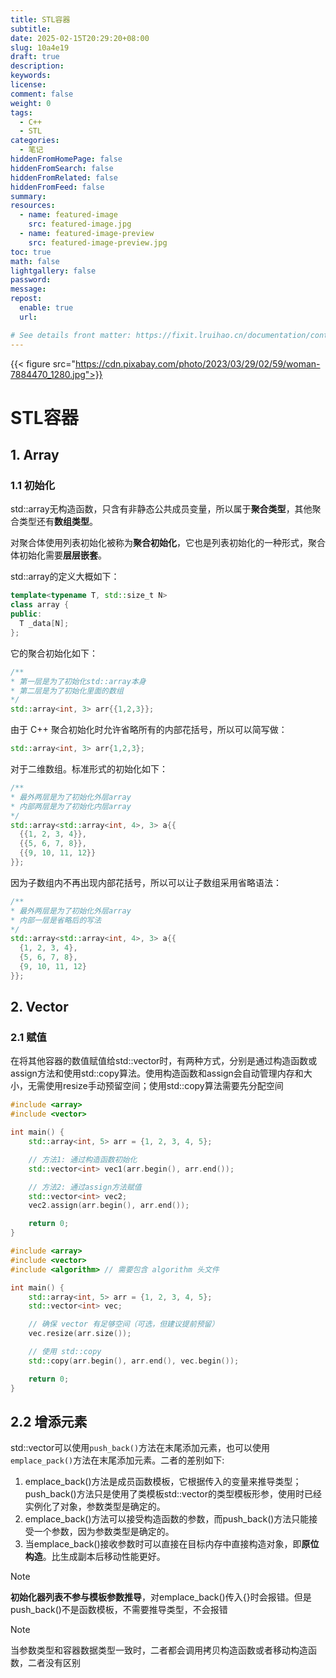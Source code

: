 ```yaml
---
title: STL容器
subtitle:
date: 2025-02-15T20:29:20+08:00
slug: 10a4e19
draft: true
description:
keywords:
license:
comment: false
weight: 0
tags:
  - C++
  - STL
categories:
  - 笔记
hiddenFromHomePage: false
hiddenFromSearch: false
hiddenFromRelated: false
hiddenFromFeed: false
summary:
resources:
  - name: featured-image
    src: featured-image.jpg
  - name: featured-image-preview
    src: featured-image-preview.jpg
toc: true
math: false
lightgallery: false
password:
message:
repost:
  enable: true
  url:

# See details front matter: https://fixit.lruihao.cn/documentation/content-management/introduction/#front-matter
---
```


<!--more-->

{{< figure src="https://cdn.pixabay.com/photo/2023/03/29/02/59/woman-7884470_1280.jpg">}}

# STL容器

## 1. Array

### 1.1 初始化

std::array无构造函数，只含有非静态公共成员变量，所以属于**聚合类型**，其他聚合类型还有**数组类型**。

对聚合体使用列表初始化被称为**聚合初始化**，它也是列表初始化的一种形式，聚合体初始化需要**层层嵌套**。

std::array的定义大概如下：

```cpp
template<typename T, std::size_t N>
class array {
public:
  T _data[N];
};
```

它的聚合初始化如下：

```cpp
/**
* 第一层是为了初始化std::array本身
* 第二层是为了初始化里面的数组
*/
std::array<int, 3> arr{{1,2,3}};
```
由于 C++ 聚合初始化时允许省略所有的内部花括号，所以可以简写做：

```cpp
std::array<int, 3> arr{1,2,3};
```

对于二维数组。标准形式的初始化如下：

```cpp
/**
* 最外两层是为了初始化外层array
* 内部两层是为了初始化内层array
*/
std::array<std::array<int, 4>, 3> a{{
  {{1, 2, 3, 4}},
  {{5, 6, 7, 8}},
  {{9, 10, 11, 12}}
}};
```

因为子数组内不再出现内部花括号，所以可以让子数组采用省略语法：

```cpp
/**
* 最外两层是为了初始化外层array
* 内部一层是省略后的写法
*/
std::array<std::array<int, 4>, 3> a{{
  {1, 2, 3, 4},
  {5, 6, 7, 8},
  {9, 10, 11, 12}
}};
```

## 2. Vector

### 2.1 赋值

在将其他容器的数值赋值给std::vector时，有两种方式，分别是通过构造函数或assign方法和使用std::copy算法。使用构造函数和assign会自动管理内存和大小，无需使用resize手动预留空间；使用std::copy算法需要先分配空间

```C++
#include <array>
#include <vector>

int main() {
    std::array<int, 5> arr = {1, 2, 3, 4, 5};

    // 方法1: 通过构造函数初始化
    std::vector<int> vec1(arr.begin(), arr.end());

    // 方法2: 通过assign方法赋值
    std::vector<int> vec2;
    vec2.assign(arr.begin(), arr.end());

    return 0;
}
```

```C++
#include <array>
#include <vector>
#include <algorithm> // 需要包含 algorithm 头文件

int main() {
    std::array<int, 5> arr = {1, 2, 3, 4, 5};
    std::vector<int> vec;

    // 确保 vector 有足够空间（可选，但建议提前预留）
    vec.resize(arr.size());

    // 使用 std::copy
    std::copy(arr.begin(), arr.end(), vec.begin());

    return 0;
}
```

## 2.2 增添元素

std::vector可以使用``push_back()``方法在末尾添加元素，也可以使用``emplace_pack()``方法在末尾添加元素。二者的差别如下:

1. emplace_back()方法是成员函数模板，它根据传入的变量来推导类型；push_back()方法只是使用了类模板std::vector的类型模板形参，使用时已经实例化了对象，参数类型是确定的。
2. emplace_back()方法可以接受构造函数的参数，而push_back()方法只能接受一个参数，因为参数类型是确定的。
3. 当emplace_back()接收参数时可以直接在目标内存中直接构造对象，即**原位构造**。比生成副本后移动性能更好。

> [!NOTE]
> **初始化器列表不参与模板参数推导**，对emplace_back()传入{}时会报错。但是push_back()不是函数模板，不需要推导类型，不会报错

> [!NOTE]
> 当参数类型和容器数据类型一致时，二者都会调用拷贝构造函数或者移动构造函数，二者没有区别
